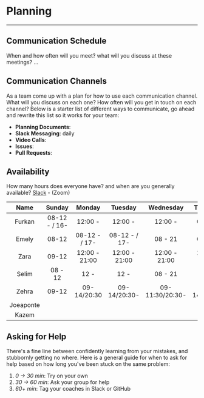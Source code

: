 
# Planning

---

## Communication Schedule

When and how often will you meet? what will you discuss at these meetings? ...

## Communication Channels

As a team come up with a plan for how to use each communication channel. What will you discuss on each one? How often will you get in touch on each channel? Below is a starter list of different ways to communicate, go ahead and rewrite this list so it works for your team:

- **Planning Documents**: 
- **Slack Messaging**: daily
- **Video Calls**: 
- **Issues**:
- **Pull Requests**:

## Availability

How many hours does everyone have? and when are you generally available? [Slack](https://hackyourfuturebe.slack.com/archives/C01JFNNHPE0) - (Zoom)

|   Name    |    Sunday     |    Monday     |    Tuesday    |    Wednesday    |   Thursday   |   Friday    | Saturday |
| :-------: | :-----------: | :-----------: | :-----------: | :-------------: | :----------: | :---------: | :------: |
|  Furkan   | 08-12 - / 16- |    12:00 -    |    12:00 -    |     12:00 -     |   08:00 -    |   12:00 -   | 08:00 -  |
|   Emely   |     08-12     | 08-12 - / 17- | 08-12 - / 17- |     08 - 21     |   08:00 -    |   08:00 -   | 08:00 -  |
|   Zara    |     09-12   |  12:00 - 21:00   |       12:00 - 21:00        |    12:00 - 21:00              |   12:00 - 21:00           |  12:00 - 21:00            |09-12 
|   Selim   |    08 - 12    |     12 -      |     12 -      |     08 - 21     |     12 -     |      -      | 08 - 12  |
|   Zehra   |     09-12     |  09-14/20:30  | 09-14/20:30-  | 09-11:30/20:30- | 09-14/20:30- | 09-11/20:30 |   09-    |
| Joeaponte |               |               |               |                 |              |             |
|   Kazem   |               |               |               |                 |              |             |

## Asking for Help

There's a fine line between confidently learning from your mistakes, and stubbornly getting no where. Here is a general guide for when to ask for help based on how long you've been stuck on the same problem:

1. _0 -> 30 min_: Try on your own
2. _30 -> 60 min_: Ask your group for help
3. _60+ min_: Tag your coaches in Slack or GitHub
